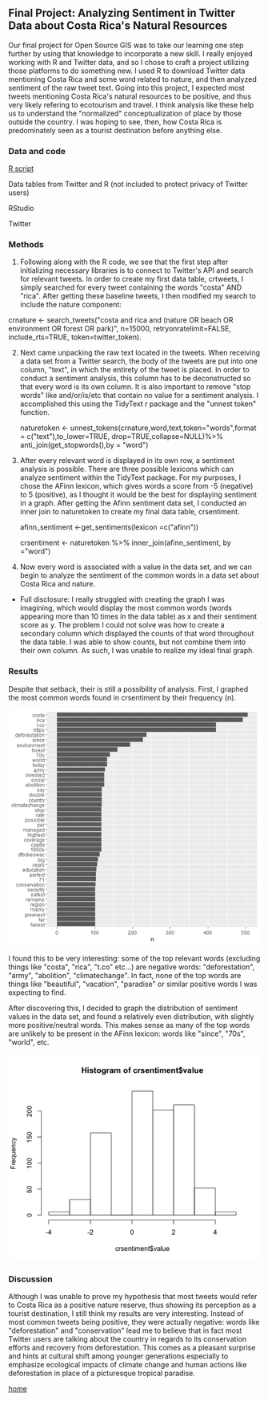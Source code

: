 ## Final Project: Analyzing Sentiment in Twitter Data about Costa Rica's Natural Resources

Our final project for Open Source GIS was to take our learning one step further by using that knowledge to incorporate a new skill. I really enjoyed working with R and Twitter data, and so I chose to craft a project utilizing those platforms to do something new. I used R to download Twitter data mentioning Costa Rica and some word related to nature, and then analyzed sentiment of the raw tweet text. Going into this project, I expected most tweets mentioning Costa Rica's natural resources to be positive, and thus very likely refering to ecotourism and travel. I think analysis like these help us to understand the "normalized" conceptualization of place by those outside the country. I was hoping to see, then, how Costa Rica is predominately seen as a tourist destination before anything else. 

### Data and code 

[R script](cr_twitterscript.R)

Data tables from Twitter and R (not included to protect privacy of Twitter users)

RStudio 

Twitter 

### Methods 

1. Following along with the R code, we see that the first step after initializing necessary libraries is to connect to Twitter's API and search for relevant tweets. In order to create my first data table, crtweets, I simply searched for every tweet containing the words "costa" AND "rica". After getting these baseline tweets, I then modified my search to include the nature component:

  crnature <- search_tweets("costa and rica and (nature OR beach OR environment OR forest OR park)", n=15000, retryonratelimit=FALSE, include_rts=TRUE, token=twitter_token). 
  
2. Next came unpacking the raw text located in the tweets. When receiving a data set from a Twitter search, the body of the tweets are put into one column, "text", in which the entirety of the tweet is placed. In order to conduct a sentiment analysis, this column has to be deconstructed so that every word is its own column. It is also important to remove "stop words" like and/or/is/etc that contain no value for a sentiment analysis. I accomplished this using the TidyText r package and the "unnest token" function. 

    naturetoken <-
  unnest_tokens(crnature,word,text,token="words",format = c("text"),to_lower=TRUE, drop=TRUE,collapse=NULL)%>%
  anti_join(get_stopwords(),by = "word")
  
3. After every relevant word is displayed in its own row, a sentiment analysis is possible. There are three possible lexicons which can analyze sentiment within the TidyText package. For my purposes, I chose the AFinn lexicon, which gives words a score from -5 (negative) to 5 (positive), as I thought it would be the best for displaying sentiment in a graph. After getting the Afinn sentiment data set, I conducted an inner join to naturetoken to create my final data table, crsentiment. 

    afinn_sentiment <-get_sentiments(lexicon =c("afinn"))

    crsentiment <- naturetoken %>%
     inner_join(afinn_sentiment, by ="word")
     
4. Now every word is associated with a value in the data set, and we can begin to analyze the sentiment of the common words in a data set about Costa Rica and nature. 

* Full disclosure: I really struggled with creating the graph I was imagining, which would display the most common words (words appearing more than 10 times in the data table) as x and their sentiment score as y. The problem I could not solve was how to create a secondary column which displayed the counts of that word throughout the data table. I was able to show counts, but not combine them into their own column. As such, I was unable to realize my ideal final graph. 

### Results

Despite that setback, their is still a possibility of analysis. First, I graphed the most common words found in crsentiment by their frequency (n).

![image1](commonwords.png)

I found this to be very interesting: some of the top relevant words (excluding things like "costa", "rica", "t.co" etc...) are negative words: "deforestation", "army", "abolition", "climatechange". In fact, none of the top words are things like "beautiful", "vacation", "paradise" or similar positive words I was expecting to find. 

After discovering this, I decided to graph the distribution of sentiment values in the data set, and found a relatively even distribution, with slightly more positive/neutral words. This makes sense as many of the top words are unlikely to be present in the AFinn lexicon: words like "since", "70s", "world", etc. 

![image2](rplot.png)


### Discussion 

Although I was unable to prove my hypothesis that most tweets would refer to Costa Rica as a positive nature reserve, thus showing its perception as a tourist destination, I still think my results are very interesting. Instead of most common tweets being positive, they were actually negative: words like "deforestation" and "conservation" lead me to believe that in fact most Twitter users are talking about the country in regards to its conservation efforts and recovery from deforestation. This comes as a pleasant surprise and hints at cultural shift among younger generations especially to emphasize ecological impacts of climate change and human actions like deforestation in place of a picturesque tropical paradise. 

[home](index.md)
  
